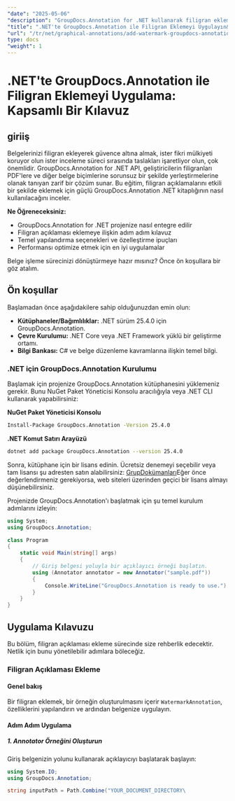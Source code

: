 ```yaml
---
"date": "2025-05-06"
"description": "GroupDocs.Annotation for .NET kullanarak filigran eklemeyi öğrenin. Bu kılavuz, kurulum, adım adım uygulama ve belgeleri güvence altına alma ve markalama için en iyi uygulamaları kapsar."
"title": ".NET'te GroupDocs.Annotation ile Filigran Eklemeyi Uygulayın&#58; Belge Güvenliği ve Markalama İçin Kapsamlı Bir Kılavuz"
"url": "/tr/net/graphical-annotations/add-watermark-groupdocs-annotation-net-guide/"
type: docs
"weight": 1
---
```


# .NET'te GroupDocs.Annotation ile Filigran Eklemeyi Uygulama: Kapsamlı Bir Kılavuz

## giriiş

Belgelerinizi filigran ekleyerek güvence altına almak, ister fikri mülkiyeti koruyor olun ister inceleme süreci sırasında taslakları işaretliyor olun, çok önemlidir. GroupDocs.Annotation for .NET API, geliştiricilerin filigranları PDF'lere ve diğer belge biçimlerine sorunsuz bir şekilde yerleştirmelerine olanak tanıyan zarif bir çözüm sunar. Bu eğitim, filigran açıklamalarını etkili bir şekilde eklemek için güçlü GroupDocs.Annotation .NET kitaplığının nasıl kullanılacağını inceler.

**Ne Öğreneceksiniz:**
- GroupDocs.Annotation for .NET projenize nasıl entegre edilir
- Filigran açıklaması eklemeye ilişkin adım adım kılavuz
- Temel yapılandırma seçenekleri ve özelleştirme ipuçları
- Performansı optimize etmek için en iyi uygulamalar

Belge işleme sürecinizi dönüştürmeye hazır mısınız? Önce ön koşullara bir göz atalım.

## Ön koşullar

Başlamadan önce aşağıdakilere sahip olduğunuzdan emin olun:
- **Kütüphaneler/Bağımlılıklar:** .NET sürüm 25.4.0 için GroupDocs.Annotation.
- **Çevre Kurulumu:** .NET Core veya .NET Framework yüklü bir geliştirme ortamı.
- **Bilgi Bankası:** C# ve belge düzenleme kavramlarına ilişkin temel bilgi.

### .NET için GroupDocs.Annotation Kurulumu

Başlamak için projenize GroupDocs.Annotation kütüphanesini yüklemeniz gerekir. Bunu NuGet Paket Yöneticisi Konsolu aracılığıyla veya .NET CLI kullanarak yapabilirsiniz:

**NuGet Paket Yöneticisi Konsolu**
```bash
Install-Package GroupDocs.Annotation -Version 25.4.0
```

**\.NET Komut Satırı Arayüzü**
```bash
dotnet add package GroupDocs.Annotation --version 25.4.0
```

Sonra, kütüphane için bir lisans edinin. Ücretsiz denemeyi seçebilir veya tam lisansı şu adresten satın alabilirsiniz: [GrupDokümanları](https://purchase.groupdocs.com/buy)Eğer önce değerlendirmeniz gerekiyorsa, web siteleri üzerinden geçici bir lisans almayı düşünebilirsiniz.

Projenizde GroupDocs.Annotation'ı başlatmak için şu temel kurulum adımlarını izleyin:

```csharp
using System;
using GroupDocs.Annotation;

class Program
{
    static void Main(string[] args)
    {
        // Giriş belgesi yoluyla bir açıklayıcı örneği başlatın.
        using (Annotator annotator = new Annotator("sample.pdf"))
        {
            Console.WriteLine("GroupDocs.Annotation is ready to use.");
        }
    }
}
```

## Uygulama Kılavuzu

Bu bölüm, filigran açıklaması ekleme sürecinde size rehberlik edecektir. Netlik için bunu yönetilebilir adımlara böleceğiz.

### Filigran Açıklaması Ekleme

#### Genel bakış
Bir filigran eklemek, bir örneğin oluşturulmasını içerir `WatermarkAnnotation`, özelliklerini yapılandırın ve ardından belgenize uygulayın.

#### Adım Adım Uygulama

##### 1. Annotator Örneğini Oluşturun
Giriş belgenizin yolunu kullanarak açıklayıcıyı başlatarak başlayın:

```csharp
using System.IO;
using GroupDocs.Annotation;

string inputPath = Path.Combine("YOUR_DOCUMENT_DIRECTORY\